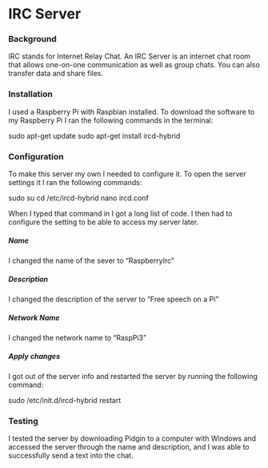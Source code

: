 # IRC Server
### Background
IRC stands for Internet Relay Chat. An IRC Server is an internet chat room that allows one-on-one communication as well as group chats. You can also transfer data and share files. 
### Installation
I used a Raspberry Pi with Raspbian installed. To download the software to my Raspberry Pi I ran the following commands in the terminal:

sudo apt-get update
sudo apt-get install ircd-hybrid

### Configuration
To make this server my own I needed to configure it. To open the server settings it I ran the following commands:

sudo su
cd /etc/ircd-hybrid
nano ircd.conf

When I typed that command in I got a long list of code. I then had to configure the setting to be able to access my server later. 

##### Name
I changed the name of the sever to “RaspberryIrc”

##### Description
I changed the description of the server to “Free speech on a Pi”

##### Network Name
I changed the network name to “RaspPi3”

##### Apply changes
I got out of the server info and restarted the server by running the following command:

sudo /etc/init.d/ircd-hybrid restart

### Testing
I tested the server by downloading Pidgin to a computer with Windows and accessed the server through the name and description, and I was able to successfully send a text into the chat. 
